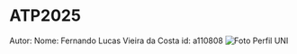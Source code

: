 # ATP2025
Autor:
Nome: Fernando Lucas Vieira da Costa 
id: a110808
![Foto Perfil UNI](https://github.com/user-attachments/assets/c19b3d65-afa7-4a7c-a4ad-e634c3872bfe)
